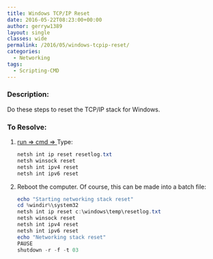 ```yaml
---
title: Windows TCP/IP Reset
date: 2016-05-22T08:23:00+00:00
author: gerryw1389
layout: single
classes: wide
permalink: /2016/05/windows-tcpip-reset/
categories:
  - Networking
tags:
  - Scripting-CMD
---
```

<!--more-->

### Description:

Do these steps to reset the TCP/IP stack for Windows.

### To Resolve:

1. [run => cmd => ](https://automationadmin.com/2016/05/command-prompt-overview/) Type:

   ```powershell
   netsh int ip reset resetlog.txt
   netsh winsock reset
   netsh int ipv4 reset
   netsh int ipv6 reset
   ```

2. Reboot the computer. Of course, this can be made into a batch file:

   ```powershell
   echo "Starting networking stack reset"
   cd %windir%\system32
   netsh int ip reset c:\windows\temp\resetlog.txt
   netsh winsock reset
   netsh int ipv4 reset
   netsh int ipv6 reset
   echo "Networking stack reset"
   PAUSE
   shutdown -r -f -t 03
   ```

